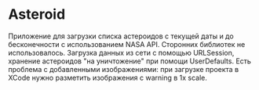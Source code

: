 # Asteroid

Приложение для загрузки списка астероидов с текущей даты и до бесконечности с использованием NASA API. Сторонних библиотек не использовалось.
Загрузка данных из сети с помощью URLSession, хранение астероидов "на уничтожение" при помощи UserDefaults. 
Есть проблема с добавленными изображениями: при загрузке проекта в XCode нужно разметить изображения с warning в 1x scale.

